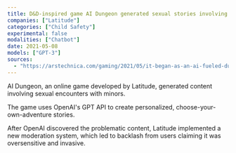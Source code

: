 ```yaml
---
title: D&D-inspired game AI Dungeon generated sexual stories involving children
companies: ["Latitude"]
categories: ["Child Safety"]
experimental: false
modalities: ["Chatbot"]
date: 2021-05-08
models: ["GPT-3"]
sources:
  - "https://arstechnica.com/gaming/2021/05/it-began-as-an-ai-fueled-dungeon-game-then-it-got-much-darker/"
---
```


AI Dungeon, an online game developed by Latitude, generated content involving sexual encounters with minors.

The game uses OpenAI's GPT API to create personalized, choose-your-own-adventure stories.

After OpenAI discovered the problematic content, Latitude implemented a new moderation system, which led to backlash from users claiming it was oversensitive and invasive.
